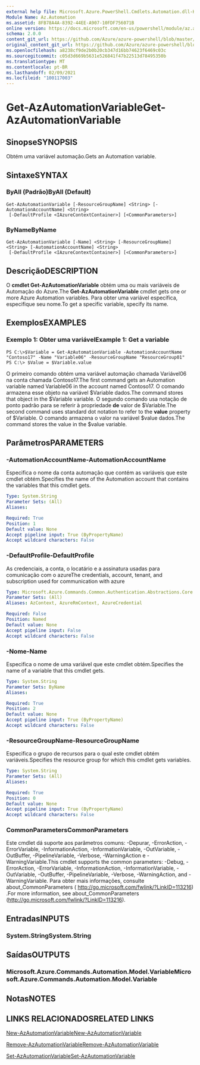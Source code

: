 ```yaml
---
external help file: Microsoft.Azure.PowerShell.Cmdlets.Automation.dll-Help.xml
Module Name: Az.Automation
ms.assetid: 8FB78A4A-8392-44EE-A907-10FDF756071B
online version: https://docs.microsoft.com/en-us/powershell/module/az.automation/get-azautomationvariable
schema: 2.0.0
content_git_url: https://github.com/Azure/azure-powershell/blob/master/src/Automation/Automation/help/Get-AzAutomationVariable.md
original_content_git_url: https://github.com/Azure/azure-powershell/blob/master/src/Automation/Automation/help/Get-AzAutomationVariable.md
ms.openlocfilehash: a8238cf9de2b0b20cb347d16bb74623f6469c03c
ms.sourcegitcommit: c05d3d669b5631e526841f47b22513d78495350b
ms.translationtype: MT
ms.contentlocale: pt-BR
ms.lasthandoff: 02/09/2021
ms.locfileid: "100117003"
---
```

# <span data-ttu-id="4c53f-101">Get-AzAutomationVariable</span><span class="sxs-lookup"><span data-stu-id="4c53f-101">Get-AzAutomationVariable</span></span>

## <span data-ttu-id="4c53f-102">Sinopse</span><span class="sxs-lookup"><span data-stu-id="4c53f-102">SYNOPSIS</span></span>
<span data-ttu-id="4c53f-103">Obtém uma variável automação.</span><span class="sxs-lookup"><span data-stu-id="4c53f-103">Gets an Automation variable.</span></span>

## <span data-ttu-id="4c53f-104">Sintaxe</span><span class="sxs-lookup"><span data-stu-id="4c53f-104">SYNTAX</span></span>

### <span data-ttu-id="4c53f-105">ByAll (Padrão)</span><span class="sxs-lookup"><span data-stu-id="4c53f-105">ByAll (Default)</span></span>
```
Get-AzAutomationVariable [-ResourceGroupName] <String> [-AutomationAccountName] <String>
 [-DefaultProfile <IAzureContextContainer>] [<CommonParameters>]
```

### <span data-ttu-id="4c53f-106">ByName</span><span class="sxs-lookup"><span data-stu-id="4c53f-106">ByName</span></span>
```
Get-AzAutomationVariable [-Name] <String> [-ResourceGroupName] <String> [-AutomationAccountName] <String>
 [-DefaultProfile <IAzureContextContainer>] [<CommonParameters>]
```

## <span data-ttu-id="4c53f-107">Descrição</span><span class="sxs-lookup"><span data-stu-id="4c53f-107">DESCRIPTION</span></span>
<span data-ttu-id="4c53f-108">O **cmdlet Get-AzAutomationVariable** obtém uma ou mais variáveis de Automação do Azure.</span><span class="sxs-lookup"><span data-stu-id="4c53f-108">The **Get-AzAutomationVariable** cmdlet gets one or more Azure Automation variables.</span></span>
<span data-ttu-id="4c53f-109">Para obter uma variável específica, especifique seu nome.</span><span class="sxs-lookup"><span data-stu-id="4c53f-109">To get a specific variable, specify its name.</span></span>

## <span data-ttu-id="4c53f-110">Exemplos</span><span class="sxs-lookup"><span data-stu-id="4c53f-110">EXAMPLES</span></span>

### <span data-ttu-id="4c53f-111">Exemplo 1: Obter uma variável</span><span class="sxs-lookup"><span data-stu-id="4c53f-111">Example 1: Get a variable</span></span>
```
PS C:\>$Variable = Get-AzAutomationVariable -AutomationAccountName "Contoso17" -Name "Variable06" -ResourceGroupName "ResourceGroup01"
PS C:\> $Value = $Variable.value
```

<span data-ttu-id="4c53f-112">O primeiro comando obtém uma variável automação chamada Variável06 na conta chamada Contoso17.</span><span class="sxs-lookup"><span data-stu-id="4c53f-112">The first command gets an Automation variable named Variable06 in the account named Contoso17.</span></span>
<span data-ttu-id="4c53f-113">O comando armazena esse objeto na variável $Variable dados.</span><span class="sxs-lookup"><span data-stu-id="4c53f-113">The command stores that object in the $Variable variable.</span></span>
<span data-ttu-id="4c53f-114">O segundo comando usa notação de ponto padrão para se referir à propriedade **de** valor de $Variable.</span><span class="sxs-lookup"><span data-stu-id="4c53f-114">The second command uses standard dot notation to refer to the **value** property of $Variable.</span></span>
<span data-ttu-id="4c53f-115">O comando armazena o valor na variável $value dados.</span><span class="sxs-lookup"><span data-stu-id="4c53f-115">The command stores the value in the $value variable.</span></span>

## <span data-ttu-id="4c53f-116">Parâmetros</span><span class="sxs-lookup"><span data-stu-id="4c53f-116">PARAMETERS</span></span>

### <span data-ttu-id="4c53f-117">-AutomationAccountName</span><span class="sxs-lookup"><span data-stu-id="4c53f-117">-AutomationAccountName</span></span>
<span data-ttu-id="4c53f-118">Especifica o nome da conta automação que contém as variáveis que este cmdlet obtém.</span><span class="sxs-lookup"><span data-stu-id="4c53f-118">Specifies the name of the Automation account that contains the variables that this cmdlet gets.</span></span>

```yaml
Type: System.String
Parameter Sets: (All)
Aliases:

Required: True
Position: 1
Default value: None
Accept pipeline input: True (ByPropertyName)
Accept wildcard characters: False
```

### <span data-ttu-id="4c53f-119">-DefaultProfile</span><span class="sxs-lookup"><span data-stu-id="4c53f-119">-DefaultProfile</span></span>
<span data-ttu-id="4c53f-120">As credenciais, a conta, o locatário e a assinatura usadas para comunicação com o azure</span><span class="sxs-lookup"><span data-stu-id="4c53f-120">The credentials, account, tenant, and subscription used for communication with azure</span></span>

```yaml
Type: Microsoft.Azure.Commands.Common.Authentication.Abstractions.Core.IAzureContextContainer
Parameter Sets: (All)
Aliases: AzContext, AzureRmContext, AzureCredential

Required: False
Position: Named
Default value: None
Accept pipeline input: False
Accept wildcard characters: False
```

### <span data-ttu-id="4c53f-121">-Nome</span><span class="sxs-lookup"><span data-stu-id="4c53f-121">-Name</span></span>
<span data-ttu-id="4c53f-122">Especifica o nome de uma variável que este cmdlet obtém.</span><span class="sxs-lookup"><span data-stu-id="4c53f-122">Specifies the name of a variable that this cmdlet gets.</span></span>

```yaml
Type: System.String
Parameter Sets: ByName
Aliases:

Required: True
Position: 2
Default value: None
Accept pipeline input: True (ByPropertyName)
Accept wildcard characters: False
```

### <span data-ttu-id="4c53f-123">-ResourceGroupName</span><span class="sxs-lookup"><span data-stu-id="4c53f-123">-ResourceGroupName</span></span>
<span data-ttu-id="4c53f-124">Especifica o grupo de recursos para o qual este cmdlet obtém variáveis.</span><span class="sxs-lookup"><span data-stu-id="4c53f-124">Specifies the resource group for which this cmdlet gets variables.</span></span>

```yaml
Type: System.String
Parameter Sets: (All)
Aliases:

Required: True
Position: 0
Default value: None
Accept pipeline input: True (ByPropertyName)
Accept wildcard characters: False
```

### <span data-ttu-id="4c53f-125">CommonParameters</span><span class="sxs-lookup"><span data-stu-id="4c53f-125">CommonParameters</span></span>
<span data-ttu-id="4c53f-126">Este cmdlet dá suporte aos parâmetros comuns: -Depurar, -ErrorAction, -ErrorVariable, -InformationAction, -InformationVariable, -OutVariable, -OutBuffer, -PipelineVariable, -Verbose, -WarningAction e -WarningVariable.</span><span class="sxs-lookup"><span data-stu-id="4c53f-126">This cmdlet supports the common parameters: -Debug, -ErrorAction, -ErrorVariable, -InformationAction, -InformationVariable, -OutVariable, -OutBuffer, -PipelineVariable, -Verbose, -WarningAction, and -WarningVariable.</span></span> <span data-ttu-id="4c53f-127">Para obter mais informações, consulte about_CommonParameters ( http://go.microsoft.com/fwlink/?LinkID=113216) .</span><span class="sxs-lookup"><span data-stu-id="4c53f-127">For more information, see about_CommonParameters (http://go.microsoft.com/fwlink/?LinkID=113216).</span></span>

## <span data-ttu-id="4c53f-128">Entradas</span><span class="sxs-lookup"><span data-stu-id="4c53f-128">INPUTS</span></span>

### <span data-ttu-id="4c53f-129">System.String</span><span class="sxs-lookup"><span data-stu-id="4c53f-129">System.String</span></span>

## <span data-ttu-id="4c53f-130">Saídas</span><span class="sxs-lookup"><span data-stu-id="4c53f-130">OUTPUTS</span></span>

### <span data-ttu-id="4c53f-131">Microsoft.Azure.Commands.Automation.Model.Variable</span><span class="sxs-lookup"><span data-stu-id="4c53f-131">Microsoft.Azure.Commands.Automation.Model.Variable</span></span>

## <span data-ttu-id="4c53f-132">Notas</span><span class="sxs-lookup"><span data-stu-id="4c53f-132">NOTES</span></span>

## <span data-ttu-id="4c53f-133">LINKS RELACIONADOS</span><span class="sxs-lookup"><span data-stu-id="4c53f-133">RELATED LINKS</span></span>

[<span data-ttu-id="4c53f-134">New-AzAutomationVariable</span><span class="sxs-lookup"><span data-stu-id="4c53f-134">New-AzAutomationVariable</span></span>](./New-AzAutomationVariable.md)

[<span data-ttu-id="4c53f-135">Remove-AzAutomationVariable</span><span class="sxs-lookup"><span data-stu-id="4c53f-135">Remove-AzAutomationVariable</span></span>](./Remove-AzAutomationVariable.md)

[<span data-ttu-id="4c53f-136">Set-AzAutomationVariable</span><span class="sxs-lookup"><span data-stu-id="4c53f-136">Set-AzAutomationVariable</span></span>](./Set-AzAutomationVariable.md)


